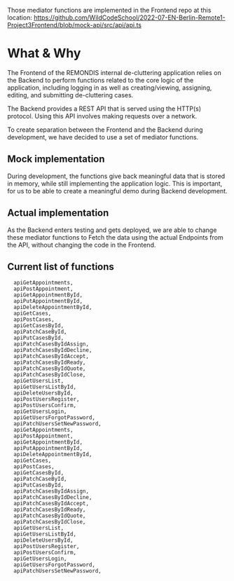 Those mediator functions are implemented in the Frontend repo at this location: https://github.com/WildCodeSchool/2022-07-EN-Berlin-Remote1-Project3Frontend/blob/mock-api/src/api/api.ts

# What & Why

The Frontend of the REMONDIS internal de-cluttering application relies on the Backend to perform functions related to the core logic of the application, including logging in as well as creating/viewing, assigning, editing, and submitting de-cluttering cases.

The Backend provides a REST API that is served using the HTTP(s) protocol. Using this API involves making requests over a network.

To create separation between the Frontend and the Backend during development, we have decided to use a set of mediator functions.

## Mock implementation

During development, the functions give back meaningful data that is stored in memory, while still implementing the application logic. This is important, for us to be able to create a meaningful demo during Backend development.

## Actual implementation

As the Backend enters testing and gets deployed, we are able to change these mediator functions to Fetch the data using the actual Endpoints from the API, without changing the code in the Frontend.

## Current list of functions

```
  apiGetAppointments,
  apiPostAppointment,
  apiGetAppointmentById,
  apiPutAppointmentById,
  apiDeleteAppointmentById,
  apiGetCases,
  apiPostCases,
  apiGetCasesById,
  apiPatchCaseById,
  apiPutCasesById,
  apiPatchCasesByIdAssign,
  apiPatchCasesByIdDecline,
  apiPatchCasesByIdAccept,
  apiPatchCasesByIdReady,
  apiPatchCasesByIdQuote,
  apiPatchCasesByIdClose,
  apiGetUsersList,
  apiGetUsersListById,
  apiDeleteUsersById,
  apiPostUsersRegister,
  apiPostUsersConfirm,
  apiGetUsersLogin,
  apiGetUsersForgotPassword,
  apiPatchUsersSetNewPassword,
  apiGetAppointments,
  apiPostAppointment,
  apiGetAppointmentById,
  apiPutAppointmentById,
  apiDeleteAppointmentById,
  apiGetCases,
  apiPostCases,
  apiGetCasesById,
  apiPatchCaseById,
  apiPutCasesById,
  apiPatchCasesByIdAssign,
  apiPatchCasesByIdDecline,
  apiPatchCasesByIdAccept,
  apiPatchCasesByIdReady,
  apiPatchCasesByIdQuote,
  apiPatchCasesByIdClose,
  apiGetUsersList,
  apiGetUsersListById,
  apiDeleteUsersById,
  apiPostUsersRegister,
  apiPostUsersConfirm,
  apiGetUsersLogin,
  apiGetUsersForgotPassword,
  apiPatchUsersSetNewPassword,
```
